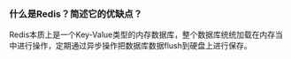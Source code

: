 ### 什么是Redis？简述它的优缺点？

Redis本质上是一个Key-Value类型的内存数据库，整个数据库统统加载在内存当中进行操作，定期通过异步操作把数据库数据flush到硬盘上进行保存。


